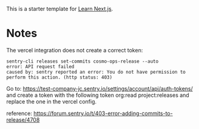 This is a starter template for [Learn Next.js](https://nextjs.org/learn).

# Notes

The vercel integration does not create a correct token:

```
sentry-cli releases set-commits cosmo-ops-release --auto
error: API request failed
caused by: sentry reported an error: You do not have permission to perform this action. (http status: 403)
```

Go to: https://test-company-jc.sentry.io/settings/account/api/auth-tokens/
and create a token with the following token org:read project:releases and replace the one in the vercel config.

reference: https://forum.sentry.io/t/403-error-adding-commits-to-release/4708